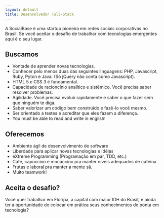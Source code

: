 ```yaml
---
layout: default
title: Desenvolvedor Full-Stack
---
```


A SocialBase é uma startup pioneira em redes sociais corporativas no Brasil. Se você aceitar
o desafio de trabalhar com tecnologias emergentes aqui é o seu lugar. 

## Buscamos

- Vontade de aprender novas tecnologias.
- Conhecer pelo menos duas das seguintes linguagens: PHP, Javascript, Ruby, Pyton e Java. (Só jQuery não conta como Javascript).
- HTML 5 e CSS 3 é fundamental.
- Capacidade de racioncínio analítico e sistêmico. Você precisa saber resolver problemas.
- Agilidade. Você precisa evoluir rapidamente e saber o que fazer sem que ninguém te diga.
- Saber valorizar um código bem construído e fazê-lo você mesmo.
- Ser orientado a testes e acreditar que eles fazem a diferença.
- You must be able to read and write in english!

## Oferecemos

- Ambiente ágil de desenvolvimento de software
- Liberdade para aplicar novas tecnologias e idéias
- eXtreme Programming (Programação em par, TDD, etc.)
- Cafe, capuccino e mocaccino pra manter níveis adequados de cafeína.
- Frutas e laboral pra manter a mente sã.
- Muito teamwork!

## Aceita o desafio?

Você quer trabalhar em Floripa, a capital com maior IDH do Brasil, e ainda ter a oportunidade
de colocar em prática seus conhecimentos de ponta em tecnologia?
